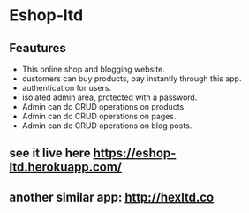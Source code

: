 # Eshop-ltd
## Feautures
- This online shop and blogging website.
- customers can buy products, pay instantly through this app.
- authentication for users.
- isolated admin area, protected with a password.
- Admin can do CRUD operations on products.
- Admin can do CRUD operations on pages.
- Admin can do CRUD operations on blog posts.

## see it live here https://eshop-ltd.herokuapp.com/

## another similar app: http://hexltd.co 
